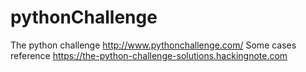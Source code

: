 # pythonChallenge
The python challenge http://www.pythonchallenge.com/
Some cases reference https://the-python-challenge-solutions.hackingnote.com
